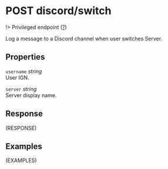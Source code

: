 # <span class="badge badge-light">POST</span> <span class="badge badge-light">discord/switch</span>

!> Privileged endpoint ([?](privileged.md))

Log a message to a Discord channel when user switches Server.

## Properties

`username` *string*  
User IGN.

`server` *string*  
Server display name.


## Response

(RESPONSE)

## Examples

(EXAMPLES)
